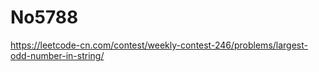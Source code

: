 # No5788

https://leetcode-cn.com/contest/weekly-contest-246/problems/largest-odd-number-in-string/
